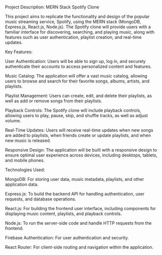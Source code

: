 Project Description: MERN Stack Spotify Clone

This project aims to replicate the functionality and design of the popular music streaming service, Spotify, using the MERN stack (MongoDB, Express.js, React.js, Node.js). The Spotify clone will provide users with a familiar interface for discovering, searching, and playing music, along with features such as user authentication, playlist creation, and real-time updates.

Key Features:

User Authentication: Users will be able to sign up, log in, and securely authenticate their accounts to access personalized content and features.

Music Catalog: The application will offer a vast music catalog, allowing users to browse and search for their favorite songs, albums, artists, and playlists.

Playlist Management: Users can create, edit, and delete their playlists, as well as add or remove songs from their playlists.

Playback Controls: The Spotify clone will include playback controls, allowing users to play, pause, skip, and shuffle tracks, as well as adjust volume.

Real-Time Updates: Users will receive real-time updates when new songs are added to playlists, when friends create or update playlists, and when new music is released.

Responsive Design: The application will be built with a responsive design to ensure optimal user experience across devices, including desktops, tablets, and mobile phones.

Technologies Used:

MongoDB: For storing user data, music metadata, playlists, and other application data.

Express.js: To build the backend API for handling authentication, user requests, and database operations.

React.js: For building the frontend user interface, including components for displaying music content, playlists, and playback controls.

Node.js: To run the server-side code and handle HTTP requests from the frontend.

Firebase Authentication: For user authentication and security.

React Router: For client-side routing and navigation within the application.
